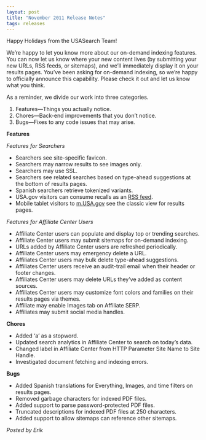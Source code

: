 ```yaml
---
layout: post
title: "November 2011 Release Notes"
tags: releases 
---
```

<div>
<p>Happy Holidays from the USASearch Team!</p>
<p>We&#8217;re happy to let you know more about our on-demand indexing features. You can now let us know where your new content lives (by submitting your new URLs, RSS feeds, or sitemaps), and we&#8217;ll immediately display it on your results pages. You&#8217;ve been asking for on-demand indexing, so we&#8217;re happy to officially announce this capability. Please check it out and let us know what you think.</p>
<p>As a reminder, we divide our work into three categories.</p>
<ol><li>Features—Things you actually notice.</li>
<li>Chores—Back-end improvements that you don’t notice.</li>
<li>Bugs—Fixes to any code issues that may arise.</li>
</ol><p><strong>Features</strong></p>
<p><em>Features for Searchers</em></p>
<ul><li>Searchers see site-specific favicon.</li>
<li>Searchers may narrow results to see images only.</li>
<li>Searchers may use SSL.</li>
<li>Searchers see related searches based on type-ahead suggestions at the bottom of results pages.</li>
<li>Spanish searchers retrieve tokenized variants.</li>
<li>USA.gov visitors can consume recalls as an <a href="http://www.usa.gov/rss/index.shtml">RSS feed</a>.</li>
<li>Mobile tablet visitors to <a href="http://m.usa.gov">m.USA.gov</a> see the classic view for results pages.</li>
</ul><p><em>Features for Affiliate Center Users<br/></em></p>
<ul><li>Affiliate Center users can populate and display top or trending searches.</li>
<li>Affiliate Center users may submit sitemaps for on-demand indexing.</li>
<li>URLs added by Affiliate Center users are refreshed periodically.</li>
<li>Affiliate Center users may emergency delete a URL.</li>
<li>Affiliates Center users may bulk delete type-ahead suggestions.</li>
<li>Affiliates Center users receive an audit-trail email when their header or footer changes.</li>
<li>Affiliates Center users may delete URLs they&#8217;ve added as content sources.</li>
<li>Affiliates Center users may customize font colors and families on their results pages via themes. </li>
<li>Affiliate may enable Images tab on Affiliate SERP.</li>
<li>Affiliates may submit social media handles. </li>
</ul><p><strong>Chores</strong></p>
<ul><li>Added &#8216;a&#8217; as a stopword.</li>
<li>Updated search analytics in Affiliate Center to search on today&#8217;s data. </li>
<li>Changed label in Affiliate Center from HTTP Parameter Site Name to Site Handle.</li>
<li>Investigated document fetching and indexing errors.</li>
</ul><strong>Bugs</strong><br/><ul><li>Added Spanish translations for Everything, Images, and time filters on results pages.</li>
<li>Removed garbage characters for indexed PDF files.</li>
<li>Added support to parse password-protected PDF files.</li>
<li>Truncated descriptions for indexed PDF files at 250 characters.</li>
<li>Added support to allow sitemaps can reference other sitemaps.</li>
</ul><p><em>Posted by Erik</em></p>
</div>
